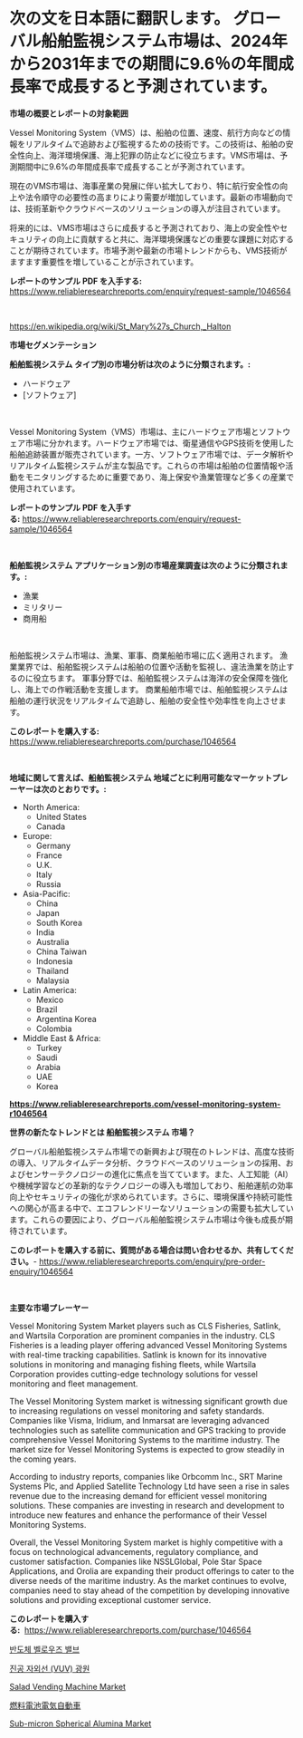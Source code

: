 <p><h1>次の文を日本語に翻訳します。 グローバル船舶監視システム市場は、2024年から2031年までの期間に9.6％の年間成長率で成長すると予測されています。</h1></p><p><strong>市場の概要とレポートの対象範囲</strong></p>
<p><p>Vessel Monitoring System（VMS）は、船舶の位置、速度、航行方向などの情報をリアルタイムで追跡および監視するための技術です。この技術は、船舶の安全性向上、海洋環境保護、海上犯罪の防止などに役立ちます。VMS市場は、予測期間中に9.6%の年間成長率で成長することが予測されています。</p><p>現在のVMS市場は、海事産業の発展に伴い拡大しており、特に航行安全性の向上や法令順守の必要性の高まりにより需要が増加しています。最新の市場動向では、技術革新やクラウドベースのソリューションの導入が注目されています。</p><p>将来的には、VMS市場はさらに成長すると予測されており、海上の安全性やセキュリティの向上に貢献すると共に、海洋環境保護などの重要な課題に対応することが期待されています。市場予測や最新の市場トレンドからも、VMS技術がますます重要性を増していることが示されています。</p></p>
<p><strong>レポートのサンプル PDF を入手する:</strong> <a href="https://www.reliableresearchreports.com/enquiry/request-sample/1046564">https://www.reliableresearchreports.com/enquiry/request-sample/1046564</a></p>
<p>&nbsp;</p>
<p><a href="https://en.wikipedia.org/wiki/St_Mary%27s_Church,_Halton">https://en.wikipedia.org/wiki/St_Mary%27s_Church,_Halton</a></p>
<p><strong>市場セグメンテーション</strong></p>
<p><strong>船舶監視システム タイプ別の市場分析は次のように分類されます。:</strong></p>
<p><ul><li>ハードウェア</li><li>[ソフトウェア]</li></ul></p>
<p>&nbsp;</p>
<p><p>Vessel Monitoring System（VMS）市場は、主にハードウェア市場とソフトウェア市場に分かれます。ハードウェア市場では、衛星通信やGPS技術を使用した船舶追跡装置が販売されています。一方、ソフトウェア市場では、データ解析やリアルタイム監視システムが主な製品です。これらの市場は船舶の位置情報や活動をモニタリングするために重要であり、海上保安や漁業管理など多くの産業で使用されています。</p></p>
<p><strong>レポートのサンプル PDF を入手する:</strong>&nbsp;<a href="https://www.reliableresearchreports.com/enquiry/request-sample/1046564">https://www.reliableresearchreports.com/enquiry/request-sample/1046564</a></p>
<p>&nbsp;</p>
<p><strong> 船舶監視システム アプリケーション別の市場産業調査は次のように分類されます。:</strong></p>
<p><ul><li>漁業</li><li>ミリタリー</li><li>商用船</li></ul></p>
<p>&nbsp;</p>
<p><p>船舶監視システム市場は、漁業、軍事、商業船舶市場に広く適用されます。 漁業業界では、船舶監視システムは船舶の位置や活動を監視し、違法漁業を防止するのに役立ちます。 軍事分野では、船舶監視システムは海洋の安全保障を強化し、海上での作戦活動を支援します。 商業船舶市場では、船舶監視システムは船舶の運行状況をリアルタイムで追跡し、船舶の安全性や効率性を向上させます。</p></p>
<p><strong>このレポートを購入する:</strong>&nbsp; <a href="https://www.reliableresearchreports.com/purchase/1046564">https://www.reliableresearchreports.com/purchase/1046564</a></p>
<p>&nbsp;</p>
<p><strong>地域に関して言えば、船舶監視システム 地域ごとに利用可能なマーケットプレーヤーは次のとおりです。:</strong></p>
<p><ul>
    <li>
        North America:
        <ul>
            <li>United States</li>
            <li>Canada</li>
        </ul>
    </li>
    <li>
        Europe:
        <ul>
            <li>Germany</li>
            <li>France</li>
            <li>U.K.</li>
            <li>Italy</li>
            <li>Russia</li>
        </ul>
    </li>
    <li>
        Asia-Pacific:
        <ul>
            <li>China</li>
            <li>Japan</li>
            <li>South Korea</li>
            <li>India</li>
            <li>Australia</li>
            <li>China Taiwan</li>
            <li>Indonesia</li>
            <li>Thailand</li>
            <li>Malaysia</li>
        </ul>
    </li>
    <li>
        Latin America:
        <ul>
            <li>Mexico</li>
            <li>Brazil</li>
            <li>Argentina Korea</li>
            <li>Colombia</li>
        </ul>
    </li>
    <li>
        Middle East & Africa:
        <ul>
            <li>Turkey</li>
            <li>Saudi</li>
            <li>Arabia</li>
            <li>UAE</li>
            <li>Korea</li>
        </ul>
    </li>
    </ul></p>
<p><strong><a href="https://www.reliableresearchreports.com/vessel-monitoring-system-r1046564">https://www.reliableresearchreports.com/vessel-monitoring-system-r1046564</a></strong>&nbsp;</p>
<p><strong>世界の新たなトレンドとは 船舶監視システム 市場？</strong></p>
<p><p>グローバル船舶監視システム市場での新興および現在のトレンドは、高度な技術の導入、リアルタイムデータ分析、クラウドベースのソリューションの採用、およびセンサーテクノロジーの進化に焦点を当てています。また、人工知能（AI）や機械学習などの革新的なテクノロジーの導入も増加しており、船舶運航の効率向上やセキュリティの強化が求められています。さらに、環境保護や持続可能性への関心が高まる中で、エコフレンドリーなソリューションの需要も拡大しています。これらの要因により、グローバル船舶監視システム市場は今後も成長が期待されています。</p></p>
<p><strong>このレポートを購入する前に、質問がある場合は問い合わせるか、共有してください。</strong>- <a href="https://www.reliableresearchreports.com/enquiry/pre-order-enquiry/1046564">https://www.reliableresearchreports.com/enquiry/pre-order-enquiry/1046564</a></p>
<p>&nbsp;</p>
<p><strong>主要な市場プレーヤー</strong></p>
<p><p>Vessel Monitoring System Market players such as CLS Fisheries, Satlink, and Wartsila Corporation are prominent companies in the industry. CLS Fisheries is a leading player offering advanced Vessel Monitoring Systems with real-time tracking capabilities. Satlink is known for its innovative solutions in monitoring and managing fishing fleets, while Wartsila Corporation provides cutting-edge technology solutions for vessel monitoring and fleet management.</p><p>The Vessel Monitoring System market is witnessing significant growth due to increasing regulations on vessel monitoring and safety standards. Companies like Visma, Iridium, and Inmarsat are leveraging advanced technologies such as satellite communication and GPS tracking to provide comprehensive Vessel Monitoring Systems to the maritime industry. The market size for Vessel Monitoring Systems is expected to grow steadily in the coming years.</p><p>According to industry reports, companies like Orbcomm Inc., SRT Marine Systems Plc, and Applied Satellite Technology Ltd have seen a rise in sales revenue due to the increasing demand for efficient vessel monitoring solutions. These companies are investing in research and development to introduce new features and enhance the performance of their Vessel Monitoring Systems.</p><p>Overall, the Vessel Monitoring System market is highly competitive with a focus on technological advancements, regulatory compliance, and customer satisfaction. Companies like NSSLGlobal, Pole Star Space Applications, and Orolia are expanding their product offerings to cater to the diverse needs of the maritime industry. As the market continues to evolve, companies need to stay ahead of the competition by developing innovative solutions and providing exceptional customer service.</p></p>
<p><strong>このレポートを購入する:</strong>&nbsp;&nbsp;<a href="https://www.reliableresearchreports.com/purchase/1046564">https://www.reliableresearchreports.com/purchase/1046564</a></p>
<p><p><a href="https://github.com/PhilToryphy7876567/Market-Research-Report-List-2/blob/main/2165210144306.md">반도체 벨로우즈 밸브</a></p><p><a href="https://github.com/hzumrdvas204296/Market-Research-Report-List-2/blob/main/1211779144305.md">진공 자외선 (VUV) 광원</a></p><p><a href="https://issuu.com/reportprime-2/docs/salad-vending-machine-market-size-2030.pptx">Salad Vending Machine Market</a></p><p><a href="https://github.com/DanykaKilback/Market-Research-Report-List-1/blob/main/2281192138257.md">燃料電池電気自動車</a></p><p><a href="https://github.com/Seman3302/Market-Research-Report-List-1/blob/main/sub-micron-spherical-alumina-market.md">Sub-micron Spherical Alumina Market</a></p></p>
